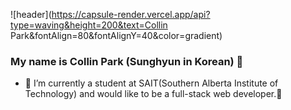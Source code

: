 ![header](https://capsule-render.vercel.app/api?type=waving&height=200&text=Collin Park&fontAlign=80&fontAlignY=40&color=gradient)
</br>
### My name is Collin Park (Sunghyun in Korean) 👋

- 🌱 I’m currently a student at SAIT(Southern Alberta Institute of Technology) and would like to be a full-stack web developer.🤔 


